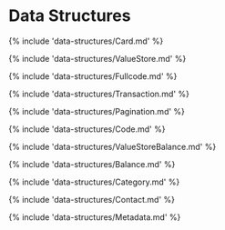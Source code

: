 # Data Structures

{% include 'data-structures/Card.md' %}

{% include 'data-structures/ValueStore.md' %}

{% include 'data-structures/Fullcode.md' %}

{% include 'data-structures/Transaction.md' %}

{% include 'data-structures/Pagination.md' %}

{% include 'data-structures/Code.md' %}

{% include 'data-structures/ValueStoreBalance.md' %}

{% include 'data-structures/Balance.md' %}

{% include 'data-structures/Category.md' %}

{% include 'data-structures/Contact.md' %}

{% include 'data-structures/Metadata.md' %}